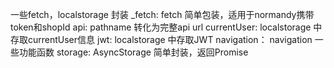 一些fetch，localstorage 封装
_fetch: fetch 简单包装，适用于normandy携带token和shopId
api: pathname 转化为完整api url
currentUser: localstorage 中存取currentUser信息
jwt: localstorage 中存取JWT
navigation： navigation 一些功能函数
storage: AsyncStorage 简单封装，返回Promise